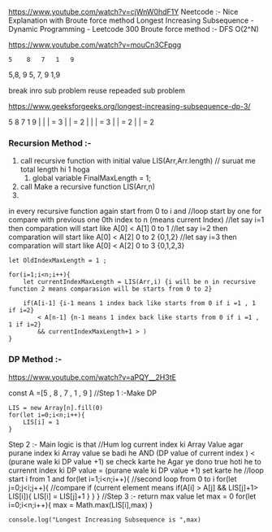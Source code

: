 https://www.youtube.com/watch?v=cjWnW0hdF1Y
Neetcode :- Nice Explanation with Broute  force method 
Longest Increasing Subsequence - Dynamic Programming - Leetcode 300
Broute  force method :- DFS O(2^N) 

https://www.youtube.com/watch?v=mouCn3CFpgg

    5    8   7   1   9 

5,8, 9
5, 7, 9
1,9 

break inro sub problem 
reuse repeaded sub problem 

https://www.geeksforgeeks.org/longest-increasing-subsequence-dp-3/


 

5    8   7   1   9 
|    |           |   = 3
     |           |   = 2
|        |       |   = 3
         |       |   = 2
             |   |   = 2
### Recursion Method :- 
1. call recursive function with initial value LIS(Arr,Arr.length) // suruat me total length hi 1 hoga 
   1. global variable FinalMaxLength = 1;
2. call Make a recursive function LIS(Arr,n)
3. 

in every recursive function again start from 0 to i and 
    //loop start by one for compare with previous one 0th index to n (means current Index)
    //let say i=1 then comparation will start like A[0] < A[1] 0 to 1 
    //let say i=2 then comparation will start like A[0] < A[2] 0 to 2   {0,1,2} 
    //let say i=3 then comparation will start like A[0] < A[2] 0 to 3   {0,1,2,3} 

    let OldIndexMaxLength = 1 ;

    for(i=1;i<n;i++){
        let currentIndexMaxLength = LIS(Arr,i) {i will be n in recursive function 2 means comparasion will be starts from 0 to 2}

        if(A[i-1] {i-1 means 1 index back like starts from 0 if i =1 , 1 if i=2} 
            < A[n-1] {n-1 means 1 index back like starts from 0 if i =1 , 1 if i=2} 
            && currentIndexMaxLength+1 > )
    }

### DP Method :- 
https://www.youtube.com/watch?v=aPQY__2H3tE

const A =[5   , 8  , 7 ,  1 ,  9 ]
//Step 1 :-Make DP 

    LIS = new Array[n].fill(0)
    for(let i=0;i<n;i++){
        LIS[i] = 1
    }
Step 2 :- Main logic is that 
//Hum log current index ki Array Value agar purane index ki Array value se badi he AND (DP value of current index ) < (purane wale ki DP value +1) se check karte he Agar ye dono true hoti he to currennt index ki DP value = (purane wale ki DP value +1) set karte he 
    //loop start i from 1 and 
    for(let i=1;i<n;i++){
        //second loop from 0 to i 
        for(let j=0;j<i;j++){
            //compare if (current element means 
        if(A[i] > A[j] && LIS[j]+1> LIS[i]){
            LIS[i] = LIS[j]+1
        }
        }
    }
//Step 3 :- return max value 
let max = 0
for(let i=0;i<n;i++){
        max = Math.max(LIS[i],max)
    }

    console.log("Longest Increasing Subsequence is ",max)
